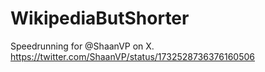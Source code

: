 # WikipediaButShorter
Speedrunning for @ShaanVP on X. https://twitter.com/ShaanVP/status/1732528736376160506

